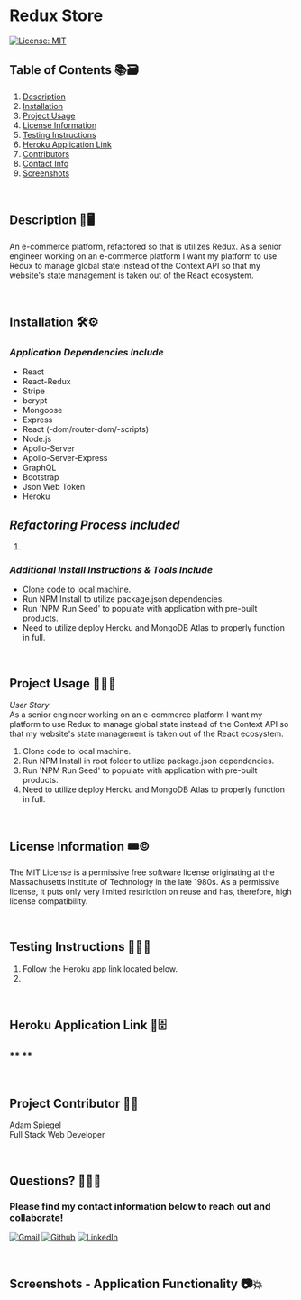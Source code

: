 # Redux Store

[![License: MIT](https://img.shields.io/badge/License-MIT-yellow.svg)](https://opensource.org/licenses/MIT)

## Table of Contents :books::card_file_box:

1.  [Description](#Description)
2.  [Installation](#Installation)
3.  [Project Usage](#Project-Usage)
4.  [License Information](#License-Information)
5.  [Testing Instructions](#Testing-Instructions)
6.  [Heroku Application Link](#Heroku-Application-Link)
7.  [Contributors](##Project-Contributors-👨‍💻)
8.  [Contact Info](#Questions)
9.  [Screenshots](#Screenshots)

<br>

## Description :open_book::desktop_computer:

An e-commerce platform, refactored so that is utilizes Redux. As a senior engineer working on an e-commerce platform I want my platform to use Redux to manage global state instead of the Context API so that my website's state management is taken out of the React ecosystem.

<br>

## Installation :hammer_and_wrench::gear:

### _Application Dependencies Include_

- React
- React-Redux
- Stripe
- bcrypt
- Mongoose
- Express
- React (-dom/router-dom/-scripts)
- Node.js
- Apollo-Server
- Apollo-Server-Express
- GraphQL
- Bootstrap
- Json Web Token
- Heroku

## _Refactoring Process Included_

1.

### _Additional Install Instructions & Tools Include_

- Clone code to local machine.
- Run NPM Install to utilize package.json dependencies.
- Run 'NPM Run Seed' to populate with application with pre-built products.
- Need to utilize deploy Heroku and MongoDB Atlas to properly function in full.

<br>

## Project Usage :man_teacher::bookmark_tabs:

_User Story_<br>
As a senior engineer working on an e-commerce platform I want my platform to use Redux to manage global state instead of the Context API so that my website's state management is taken out of the React ecosystem.

1. Clone code to local machine.
2. Run NPM Install in root folder to utilize package.json dependencies.
3. Run 'NPM Run Seed' to populate with application with pre-built products.
4. Need to utilize deploy Heroku and MongoDB Atlas to properly function in full.

<br>

## License Information :tickets::copyright:

The MIT License is a permissive free software license originating at the Massachusetts Institute of Technology in the late 1980s. As a permissive license, it puts only very limited restriction on reuse and has, therefore, high license compatibility.

<br>

## Testing Instructions :man_scientist::microscope:

1. Follow the Heroku app link located below.
2.

<br>

## Heroku Application Link :ledger::file_cabinet:

### \*\* \*\*

<br>

## Project Contributor 👨‍💻

Adam Spiegel<br>
Full Stack Web Developer

<br>

## Questions? :raising_hand_man::handshake:

### Please find my contact information below to reach out and collaborate!

[![Gmail](https://img.shields.io/badge/Gmail-D14836?style=for-the-badge&logo=gmail&logoColor=white)](mailto:AdamSpiegel23@gmail.com) [![Github](https://img.shields.io/badge/GitHub-100000?style=for-the-badge&logo=github&logoColor=white)](https://github.com/AdamSpiegel) [![LinkedIn](https://img.shields.io/badge/linkedin-%230077B5.svg?style=for-the-badge&logo=linkedin&logoColor=white)](https://www.linkedin.com/in/adam-spiegel-3086687/)

<br>

## Screenshots - Application Functionality :camera::collision:

<br>
